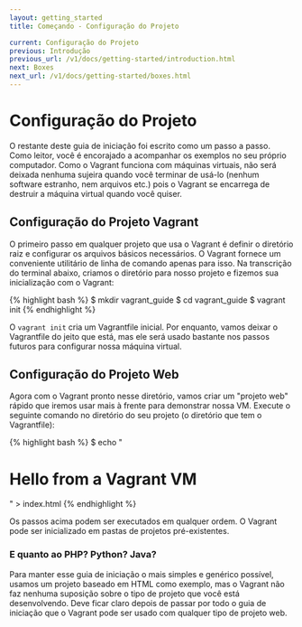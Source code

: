 ```yaml
---
layout: getting_started
title: Começando - Configuração do Projeto

current: Configuração do Projeto
previous: Introdução
previous_url: /v1/docs/getting-started/introduction.html
next: Boxes
next_url: /v1/docs/getting-started/boxes.html
---
```

# Configuração do Projeto

O restante deste guia de iniciação foi escrito como um passo a passo. Como
leitor, você é encorajado a acompanhar os exemplos no seu próprio computador.
Como o Vagrant funciona com máquinas virtuais, não será deixada nenhuma sujeira
quando você terminar de usá-lo (nenhum software estranho, nem arquivos etc.)
pois o Vagrant se encarrega de destruir a máquina virtual quando você quiser.

## Configuração do Projeto Vagrant

O primeiro passo em qualquer projeto que usa o Vagrant é definir o diretório
raiz e configurar os arquivos básicos necessários. O Vagrant fornece um
conveniente utilitário de linha de comando apenas para isso. Na transcrição do
terminal abaixo, criamos o diretório para nosso projeto e fizemos sua
inicialização com o Vagrant:

{% highlight bash %}
$ mkdir vagrant_guide
$ cd vagrant_guide
$ vagrant init
{% endhighlight %}

O `vagrant init` cria um Vagrantfile inicial. Por enquanto, vamos deixar o
Vagrantfile do jeito que está, mas ele será usado bastante nos passos futuros
para configurar nossa máquina virtual.

## Configuração do Projeto Web

Agora com o Vagrant pronto nesse diretório, vamos criar um "projeto web" rápido
que iremos usar mais à frente para demonstrar nossa VM. Execute o seguinte
comando no diretório do seu projeto (o diretório que tem o Vagrantfile):

{% highlight bash %}
$ echo "<h1>Hello from a Vagrant VM</h1>" > index.html
{% endhighlight %}

Os passos acima podem ser executados em qualquer ordem. O Vagrant pode ser
inicializado em pastas de projetos pré-existentes.

<div class="alert alert-block alert-notice">
  <h3>E quanto ao PHP? Python? Java?</h3>
  <p>
    Para manter esse guia de iniciação o mais simples e genérico possível,
    usamos um projeto baseado em HTML como exemplo, mas o Vagrant não faz
    nenhuma suposição sobre o tipo de projeto que você está desenvolvendo.
    Deve ficar claro depois de passar por todo o guia de iniciação que o
    Vagrant pode ser usado com qualquer tipo de projeto web.
  </p>
</div>

